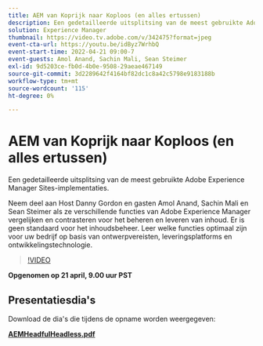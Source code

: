 ```yaml
---
title: AEM van Koprijk naar Koploos (en alles ertussen)
description: Een gedetailleerde uitsplitsing van de meest gebruikte Adobe Experience Manager Sites-implementaties.
solution: Experience Manager
thumbnail: https://video.tv.adobe.com/v/342475?format=jpeg
event-cta-url: https://youtu.be/idByz7WrhbQ
event-start-time: 2022-04-21 09:00-7
event-guests: Amol Anand, Sachin Mali, Sean Steimer
exl-id: 9d5203ce-fb0d-4b0e-9508-29aeae467149
source-git-commit: 3d2289642f4164bf82dc1c8a42c5798e9183188b
workflow-type: tm+mt
source-wordcount: '115'
ht-degree: 0%

---
```


# AEM van Koprijk naar Koploos (en alles ertussen)

Een gedetailleerde uitsplitsing van de meest gebruikte Adobe Experience Manager Sites-implementaties.

Neem deel aan Host Danny Gordon en gasten Amol Anand, Sachin Mali en Sean Steimer als ze verschillende functies van Adobe Experience Manager vergelijken en contrasteren voor het beheren en leveren van inhoud. Er is geen standaard voor het inhoudsbeheer. Leer welke functies optimaal zijn voor uw bedrijf op basis van ontwerpvereisten, leveringsplatforms en ontwikkelingstechnologie.

>[!VIDEO](https://video.tv.adobe.com/v/342475/?quality=12&learn=on)

**Opgenomen op 21 april, 9.00 uur PST**

## Presentatiesdia&#39;s

Download de dia&#39;s die tijdens de opname worden weergegeven:

**[AEMHeadfulHeadless.pdf](../assets/documents/AEMHeadfulHeadless.pdf)**
